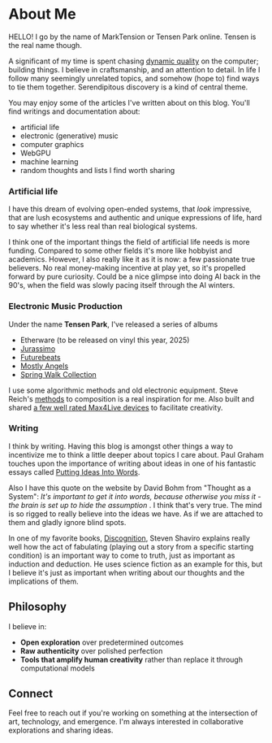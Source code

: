 # About Me

HELLO!
I go by the name of MarkTension or Tensen Park online. Tensen is the real name though.

A significant of my time is spent chasing [dynamic quality](https://en.wikipedia.org/wiki/Pirsig%27s_Metaphysics_of_Quality#Dynamic_quality) on the computer; building things. I believe in craftsmanship, and an attention to detail. In life I follow many seemingly unrelated topics, and somehow (hope to) find ways to tie them together. Serendipitous discovery is a kind of central theme.

You may enjoy some of the articles I've written about on this blog. 
You'll find writings and documentation about:
- artificial life
- electronic (generative) music
- computer graphics
- WebGPU
- machine learning
- random thoughts and lists I find worth sharing

### Artificial life
I have this dream of evolving open-ended systems, that _look_ impressive, that are lush ecosystems and authentic and unique expressions of life, hard to say whether it's less real than real biological systems.

I think one of the important things the field of artificial life needs is more funding. Compared to some other fields it's more like hobbyist and academics. However, I also really like it as it is now: a few passionate true believers. No real money-making incentive at play yet, so it's propelled forward by pure curiosity. Could be a nice glimpse into doing AI back in the 90's, when the field was slowly pacing itself through the AI winters. 


### Electronic Music Production
Under the name **Tensen Park**, I've released a series of albums
- Etherware (to be released on vinyl this year, 2025)
- [Jurassimo](https://tensenpark.bandcamp.com/album/jurassimo)
- [Futurebeats](https://tensenpark.bandcamp.com/album/futurebeats)
- [Mostly Angels](https://tensenpark.bandcamp.com/album/mostly-angels)
- [Spring Walk Collection](https://tensenpark.bandcamp.com/album/spring-walk-collection)

I use some algorithmic methods and old electronic equipment. Steve Reich's [methods](https://stevereich.com/oxford-university-press-steve-reich-writings-on-music/) to composition is a real inspiration for me. Also built and shared [a few well rated Max4Live devices](https://tensenpark.gumroad.com/) to facilitate creativity.

### Writing
I think by writing. Having this blog is amongst other things a way to incentivize me to think a little deeper about topics I care about. Paul Graham touches upon the importance of writing about ideas in one of his fantastic essays called [Putting Ideas Into Words](https://paulgraham.com/words.html).

Also I have this quote on the website by David Bohm from "Thought as a System": _It's important to get it into words, because otherwise you miss it - the brain is set up to hide the assumption_ . I think that's very true. The mind is so rigged to really believe into the ideas we have. As if we are attached to them and gladly ignore blind spots.

In one of my favorite books, [Discognition](http://www.shaviro.com/Blog/?p=1306), Steven Shaviro explains really well how the act of fabulating (playing out a story from a specific starting condition) is an important way to come to truth, just as important as induction and deduction. He uses science fiction as an example for this, but I believe it's just as important when writing about our thoughts and the implications of them.

## Philosophy

I believe in:
- **Open exploration** over predetermined outcomes
- **Raw authenticity** over polished perfection  
- **Tools that amplify human creativity** rather than replace it
through computational models

## Connect
Feel free to reach out if you're working on something at the intersection of art, technology, and emergence. I'm always interested in collaborative explorations and sharing ideas.
